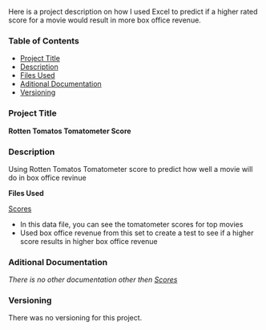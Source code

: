 Here is a project description on how I used Excel to predict if a higher rated score for a movie would result in more box office revenue.


### Table of Contents

- [Project Title](#Project-Title)
- [Description](Description)
- [Files Used](Files-Used)
- [Aditional Documentation](Aditional-Documentation)
- [Versioning](Versioning)

### Project Title
**Rotten Tomatos Tomatometer Score**

### Description

Using Rotten Tomatos Tomatometer score to predict how well a movie will do in box office revinue

**Files Used**

[Scores](https://www.listchallenges.com/top-100-movies-of-all-time-by-rotten-tomatoes)
- In this data file, you can see the tomatometer scores for top movies
- Used box office revenue from this set to create a test to see if a higher score results in higher box office revenue

### Aditional Documentation

*There is no other documentation other then [Scores](https://www.listchallenges.com/top-100-movies-of-all-time-by-rotten-tomatoes)*

### Versioning 

There was no versioning for this project.

